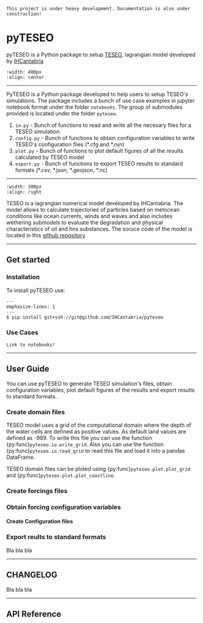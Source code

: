 
```{error}
This project is under heavy development. Documentation is also under construction!

```

# pyTESEO
pyTESEO is a Python package to setup [TESEO](https://ihcantabria.com/en/specialized-software/teseo/), lagrangian model developed by [IHCantabria](https://ihcantabria.com/en/)
```{image} ../img/pyTESEO_logo.png
:width: 400px
:align: center
```
---
PyTESEO is a Python package developed to help users to setup TESEO's simulations. The package includes a bunch of use case examples in jupyter notebook format under the folder `notebooks`. The group of submodules provided is located under the folder `pyteseo`.

1. `io.py` - Bunch of functions to read and write all the necesary files for a TESEO simulation.
2. `config.py` - Bunch of functions to obtain configuration variables to write TESEO's configuration files (*.cfg and *.run)
3. `plot.py` - Bunch of functions to plot default figures of all the results calculated by TESEO model
4. `export.py` - Bunch of functions to export TESEO results to standard formats (*.csv, *.json, *.geojson, *.nc)
---
```{image} ../img/TESEO_logo.png
:width: 300px
:align: right
```
TESEO is a lagrangian numerical model developed by IHCantabria. The model allows to calculate trajectories of particles based on metocean conditions like ocean currents, winds and waves and also includes wethering submodels to evaluate the degradation and physical characteristics of oil and hns substances. The soruce code of the model is located in this [github repository](https://github.com/IHCantabria/TESEO)

---
## Get started
### Installation
To install pyTESEO use:
```{code-block}
---
emphasize-lines: 1
---
$ pip install git+ssh://git@github.com/IHCantabria/pyteseo
```
### Use Cases
```{warning}
Link to notebooks!

```

---

## User Guide
You can use pyTESEO to generate TESEO simulation's files, obtain configuration variables, plot default figures of the results and export results to standard formats.

### Create domain files
TESEO model uses a grid of the computational domain where the depth of the water cells are defined as positive values. As default land values are defined as -999. To write this file you can use the function {py:func}`pyteseo.io.write_grid`. Also you can use the function {py:func}`pyteseo.io.read_grid` to read this file and load it into a pandas DataFrame.

TESEO domain files can be ploted using {py:func}`pyteseo.plot.plot_grid` and {py:func}`pyteseo.plot.plot_coastline`.

### Create forcings files

### Obtain forcing configuration variables

#### Create Configuration files

### Export reults to standard formats
Bla bla bla

---

## CHANGELOG
Bla bla bla

---

## API Reference
```{toctree}
```
